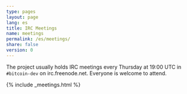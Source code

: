 ```yaml
---
type: pages
layout: page
lang: es
title: IRC Meetings
name: meetings
permalink: /es/meetings/
share: false
version: 0
---
```

The project usually holds IRC meetings every Thursday at 19:00 UTC in `#bitcoin-dev` on irc.freenode.net.
Everyone is welcome to attend.

{% include _meetings.html %}
